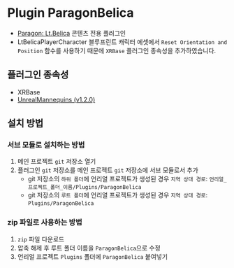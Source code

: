 # Plugin ParagonBelica

- [Paragon: Lt.Belica](https://www.unrealengine.com/marketplace/ko/product/paragon-lt-belica) 콘텐츠 전용 플러그인
- LtBelicaPlayerCharacter 블루프린트 캐릭터 에셋에서 `Reset Orientation and Position` 함수를 사용하기 때문에 `XRBase` 플러그인 종속성을 추가하였습니다.

## 플러그인 종속성

- XRBase
- [UnrealMannequins (v1.2.0)](https://github.com/E4-Unreal/plugin-unreal-mannequins/releases/tag/v1.2.0)

## 설치 방법

### 서브 모듈로 설치하는 방법

1. 메인 프로젝트 `git` 저장소 열기
2. 플러그인 `git` 저장소를 메인 프로젝트 `git` 저장소에 서브 모듈로서 추가
    - git 저장소의 `하위 폴더`에 언리얼 프로젝트가 생성된 경우 `지역 상대 경로`: `언리얼_프로젝트_폴더_이름/Plugins/ParagonBelica`
    - git 저장소의 `루트 폴더`에 언리얼 프로젝트가 생성된 경우 `지역 상대 경로`: `Plugins/ParagonBelica`

### zip 파일로 사용하는 방법

1. `zip` 파일 다운로드
2. 압축 해제 후 루트 폴더 이름을 `ParagonBelica`으로 수정
3. 언리얼 프로젝트 `Plugins` 폴더에 `ParagonBelica` 붙여넣기